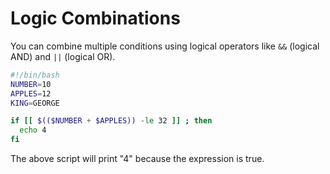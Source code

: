 # Logic Combinations

You can combine multiple conditions using logical operators like `&&` (logical AND) and `||` (logical OR).

```bash
#!/bin/bash
NUMBER=10
APPLES=12
KING=GEORGE

if [[ $(($NUMBER + $APPLES)) -le 32 ]] ; then
  echo 4
fi
```

The above script will print "4" because the expression is true.
